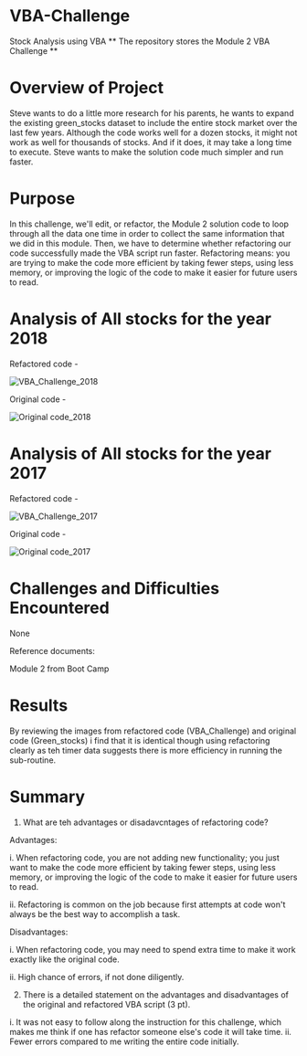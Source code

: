 # VBA-Challenge

Stock Analysis using VBA
** The repository stores the Module 2 VBA Challenge ** 

# Overview of Project
Steve wants to do a little more research for his parents, he wants to expand the existing green_stocks dataset to include the entire stock market over the last few years. Although the code works well for a dozen stocks, it might not work as well for thousands of stocks. And if it does, it may take a long time to execute. Steve wants to make the solution code much simpler and run faster.

# Purpose
In this challenge, we'll edit, or refactor, the Module 2 solution code to loop through all the data one time in order to collect the same information that we did in this module. Then, we have to  determine whether refactoring our code successfully made the VBA script run faster. Refactoring means: you are trying to make the code more efficient by taking fewer steps, using less memory, or improving the logic of the code to make it easier for future users to read.

# Analysis of All stocks for the year 2018

Refactored code -

![VBA_Challenge_2018](https://user-images.githubusercontent.com/110873947/188526744-c7fce66c-5e1b-43f5-8d5a-6b6c7a220aba.png)

Original code -

![Original code_2018](https://user-images.githubusercontent.com/110873947/188526815-2a3ca3cb-08f4-41fd-ba0e-870671c72cff.png)

# Analysis of All stocks for the year 2017

Refactored code -

![VBA_Challenge_2017](https://user-images.githubusercontent.com/110873947/188530096-81d686c0-d9cf-44b7-ba7c-9f3d6793e221.png)

Original code -

![Original code_2017](https://user-images.githubusercontent.com/110873947/188527394-739d0e63-daad-40c4-9fe5-04b4fbca5513.png)


# Challenges and Difficulties Encountered

None

Reference documents:

Module 2 from Boot Camp

# Results

By reviewing the images from refactored code (VBA_Challenge) and original code (Green_stocks) i find that it is identical though using refactoring clearly as teh timer data suggests there is more efficiency in running the sub-routine.

# Summary

1. What are teh advantages or disadavcntages of refactoring code?

Advantages:

i. When refactoring code, you are not adding new functionality; you just want to make the code
more efficient by taking fewer steps, using less memory, or improving the logic of the code to make it easier for future users to read.

ii. Refactoring is common on the job because first attempts at code won't always be the best way to accomplish a task.

Disadvantages:

i. When refactoring code, you may need to spend extra time to make it work exactly like the original code.

ii. High chance of errors, if not done diligently.

2. There is a detailed statement on the advantages and disadvantages of the original and refactored VBA script (3 pt).

i. It was not easy to follow along the instruction for this challenge, which makes me think if one has refactor someone else's code it will take time.
ii. Fewer errors compared to me writing the entire code initially.
